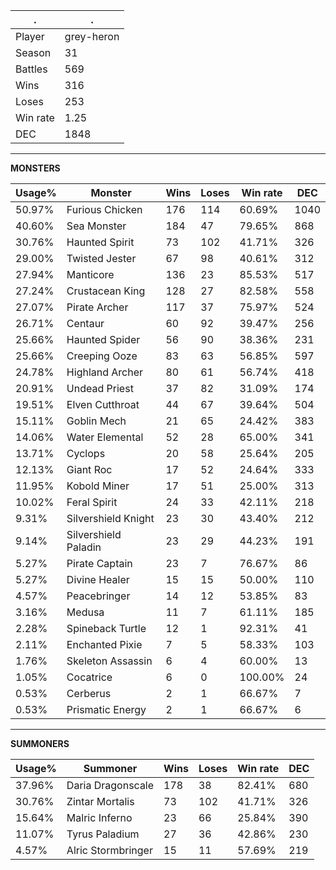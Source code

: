 .|.
|-|-
Player|grey-heron
Season|31
Battles|569
Wins|316
Loses|253
Win rate|1.25
DEC|1848

---
**MONSTERS**

Usage%|Monster|Wins|Loses|Win rate|DEC|
-|-|-|-|-|-|
50.97%|Furious Chicken|176|114|60.69%|1040|
40.60%|Sea Monster|184|47|79.65%|868|
30.76%|Haunted Spirit|73|102|41.71%|326|
29.00%|Twisted Jester|67|98|40.61%|312|
27.94%|Manticore|136|23|85.53%|517|
27.24%|Crustacean King|128|27|82.58%|558|
27.07%|Pirate Archer|117|37|75.97%|524|
26.71%|Centaur|60|92|39.47%|256|
25.66%|Haunted Spider|56|90|38.36%|231|
25.66%|Creeping Ooze|83|63|56.85%|597|
24.78%|Highland Archer|80|61|56.74%|418|
20.91%|Undead Priest|37|82|31.09%|174|
19.51%|Elven Cutthroat|44|67|39.64%|504|
15.11%|Goblin Mech|21|65|24.42%|383|
14.06%|Water Elemental|52|28|65.00%|341|
13.71%|Cyclops|20|58|25.64%|205|
12.13%|Giant Roc|17|52|24.64%|333|
11.95%|Kobold Miner|17|51|25.00%|313|
10.02%|Feral Spirit|24|33|42.11%|218|
9.31%|Silvershield Knight|23|30|43.40%|212|
9.14%|Silvershield Paladin|23|29|44.23%|191|
5.27%|Pirate Captain|23|7|76.67%|86|
5.27%|Divine Healer|15|15|50.00%|110|
4.57%|Peacebringer|14|12|53.85%|83|
3.16%|Medusa|11|7|61.11%|185|
2.28%|Spineback Turtle|12|1|92.31%|41|
2.11%|Enchanted Pixie|7|5|58.33%|103|
1.76%|Skeleton Assassin|6|4|60.00%|13|
1.05%|Cocatrice|6|0|100.00%|24|
0.53%|Cerberus|2|1|66.67%|7|
0.53%|Prismatic Energy|2|1|66.67%|6|

---
**SUMMONERS**

Usage%|Summoner|Wins|Loses|Win rate|DEC|
-|-|-|-|-|-|
37.96%|Daria Dragonscale|178|38|82.41%|680|
30.76%|Zintar Mortalis|73|102|41.71%|326|
15.64%|Malric Inferno|23|66|25.84%|390|
11.07%|Tyrus Paladium|27|36|42.86%|230|
4.57%|Alric Stormbringer|15|11|57.69%|219|
